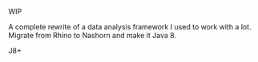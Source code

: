WIP

A complete rewrite of a data analysis framework I used to work with a lot. Migrate from Rhino to Nashorn and make it Java 8.

J8+